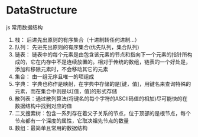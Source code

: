 # DataStructure
js 常用数据结构

1. 栈：   后进先出原则的有序集合（十进制转任何进制...）
2. 队列： 先进先出原则的有序集合(优先队列，集合队列)
3. 链表： 链表中的每个元素是由包含该元素的节点和指向下一个元素的指针所构成的，它在内存中不是连续放置的。相对于传统的数组，链表的一个好处是，添加和移除元素时，不会移动其它的元素
4. 集合： 由一组无序且唯一的项组成
5. 字典： 字典也称作是映射，在字典中存储的是[键，值]，用键名来查询特殊的元素，而在集合中则是以[值，值]的形式存储
6. 散列表：通过散列算法(将键名的每个字符的ASCII码值的相加)尽可能快的在数据结构中找到对应的值
7. 二叉搜索树：包含一系列存在着父子关系的节点，位于顶部的是根节点，每个节点都有一个深度的属性，它取决祖先节点的数量
8. 数组：最简单且常用的数据结构

